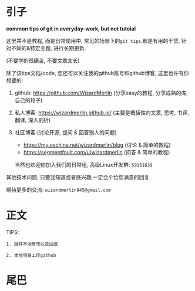# 引子

**common tips of git in everyday-work, but not tutoial**

这里并不是教程, 而是日常使用中, 常见的场景下的`git tips`.都是有用的干货, 针对不同的&特定主题, 进行长期更新.

(不要学的很痛苦, 不要文章太长)

除了该tips文档/code, 您还可以关注我的github账号和github博客, 这里也许有你想要的:

1. github: https://github.com/WizardMerlin
   (分享easy的教程, 分享成熟的库, 自己的轮子)
2. 私人博客: https://wizardmerlin.github.io/
   (主要是概括性的文章, 思考, 书评, 翻译, 深入剖析)
3. 社区博客:(讨论开源, 提问 & 回答别人的问题)
   * https://my.oschina.net/wizardmerlin/blog  (讨论 & 简单的教程)
   * https://segmentfault.com/u/wizardmerlin  (问答 &  简单的教程)

   当然也欢迎你加入我们的日常组, 高级Linux开发群: `59151639`


其他技术问题, 只要我知道或者感兴趣,一定会个给您满意的回复.
  
期待更多的交流: `wizardmerlin945@gmail.com`



# 正文

TIPS:

	1. 抛弃本地修改以及回退

	2. 本地项目上传github






# 尾巴

